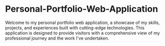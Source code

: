 # Personal-Portfolio-Web-Application
Welcome to my personal portfolio web application, a showcase of my skills, projects, and experiences built with cutting-edge technologies. This application is designed to provide visitors with a comprehensive view of my professional journey and the work I've undertaken.
